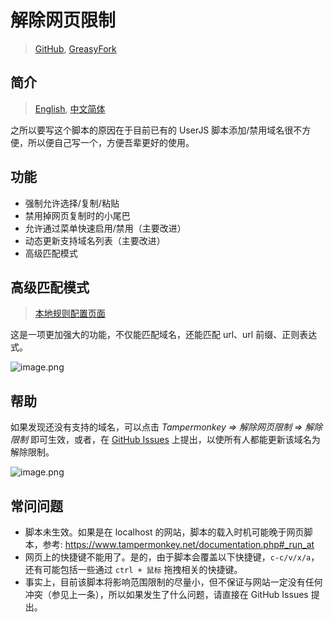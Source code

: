 # 解除网页限制
> [GitHub](https://github.com/rxliuli/userjs/blob/master/packages/unblock-web-restrictions/), [GreasyFork](https://greasyfork.org/zh-CN/scripts/391193)

## 简介

> [English](https://github.com/rxliuli/userjs/blob/master/packages/unblock-web-restrictions/README.md), [中文简体](https://github.com/rxliuli/userjs/blob/master/packages/unblock-web-restrictions/README.zhCN.md)

之所以要写这个脚本的原因在于目前已有的 UserJS 脚本添加/禁用域名很不方便，所以便自己写一个，方便吾辈更好的使用。

## 功能

- 强制允许选择/复制/粘贴
- 禁用掉网页复制时的小尾巴
- 允许通过菜单快速启用/禁用（主要改进）
- 动态更新支持域名列表（主要改进）
- 高级匹配模式

## 高级匹配模式

> [本地规则配置页面](https://userjs.rxliuli.com/)

这是一项更加强大的功能，不仅能匹配域名，还能匹配 url、url 前缀、正则表达式。

![image.png](https://i.loli.net/2020/05/17/4Piwq6CbGIfx1HU.png)

## 帮助

如果发现还没有支持的域名，可以点击 _Tampermonkey => 解除网页限制 => 解除限制_ 即可生效，或者，在 [GitHub Issues](https://github.com/rxliuli/userjs/issues) 上提出，以使所有人都能更新该域名为解除限制。

![image.png](https://i.loli.net/2019/10/15/xypJIQnbtN4DuWM.png)

## 常问问题

- 脚本未生效。如果是在 localhost 的网站，脚本的载入时机可能晚于网页脚本，参考: <https://www.tampermonkey.net/documentation.php#_run_at>
- 网页上的快捷键不能用了。是的，由于脚本会覆盖以下快捷键，`c-c/v/x/a`，还有可能包括一些通过 `ctrl + 鼠标` 拖拽相关的快捷键。
- 事实上，目前该脚本将影响范围限制的尽量小，但不保证与网站一定没有任何冲突（参见上一条），所以如果发生了什么问题，请直接在 GitHub Issues 提出。
